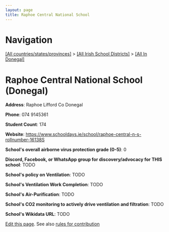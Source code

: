 ```yaml
---
layout: page
title: Raphoe Central National School
---
```

# Navigation

[[All countries/states/provinces]](../../..) > [[All Irish School Districts]](../..) > [[All In Donegal]](..)

# Raphoe Central National School (Donegal)

**Address**: Raphoe Lifford Co Donegal

**Phone**: 074 9145361

**Student Count**: 174

**Website**: <https://www.schooldays.ie/school/raphoe-central-n-s-rollnumber-16138S>

**School's overall airborne virus protection grade (0-5)**: 0

**Discord, Facebook, or WhatsApp group for discovery/advocacy for THIS school**: TODO

**School's policy on Ventilation**: TODO

**School's Ventilation Work Completion**: TODO

**School's Air-Purification**: TODO

**School's CO2 monitoring to actively drive ventilation and filtration**: TODO

**School's Wikidata URL**: TODO


[Edit this page](https://github.com/ventilate-schools/Ireland/edit/main/./Donegal/Raphoe_Central_National_School.md). See also [rules for contribution](../../../contribution-rules/)